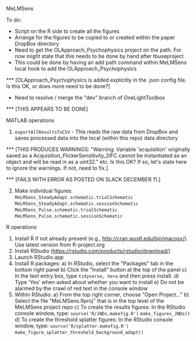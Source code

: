 MeLMSens

To do:
- Script on the R side to create all the figures
- Arrange for the figures to be copied to or created within the paper DropBox directory
- Need to get the OLApproach_Psychophysics project on the path. For now might state that this needs to be done by hand after tbuseproject
- This could be done by having an add path command within MeLMSens local hook to add the OLApproach_Psychophysics

*** [OLApproach_Psychophysics is added explicitly in the .json config file.  Is this OK, or does more need to be done?]

- Need to resolve / merge the "dev" branch of OneLightToolbox

*** [THIS APPEARS TO BE DONE]

MATLAB operations
1) `exportAllResultsToCSV` - This reads the raw data from DropBox and saves processed data into the local (within this repo) data directory

*** [THIS PRODUCES WARNINGS: "Warning: Variable 'acquisition' originally saved as a Acquisition_FlickerSensitivity_2IFC cannot be instantiated as an object and will be read in as a uint32." etc. Is this OK?  If so, let's state here to ignore the warnings.  If not, need to fix.]

*** [FAILS WITH ERROR AS POSTED ON SLACK DECEMBER 11.]

2) Make individual figures:
	`MeLMSens_SteadyAdapt.schematic.trialSchematic`
	`MeLMSens_SteadyAdapt.schematic.sessionSchematic`
	`MeLMSens_Pulse.schematic.trialSchematic`
	`MeLMSens_Pulse.schematic.sessionSchematic`


R operations
1) Install R if not already present (e.g., http://cran.wustl.edu/bin/macosx/). Use latest version from R-project.org
2) Install RStudio (https://rstudio.com/products/rstudio/download/)
3) Launch RStudio.app
4) Install R packages:
	a) In RStudio, select the "Packages" tab in the bottom right panel
	b) Click the "Install" button at the top of the panel
	c) In the text entry box, type `tidyverse, here` and then press install.
        d) Type 'Yes' when asked about whether you want to install
	e) Do not be alarmed by the crawl of red text in the console window
5) Within RStudio:
	a) From the top right corner, choose "Open Project..."
	b) Select the file "MeLMSens.Rproj" that is in the top level of the MeLMSens project repo
	c) To create the results figures: In the RStudio console window, type:
		`source('R/JNDs.makefig.R')`
		`make_figures_JNDs()`
	d) To create the threshold splatter figures: In the RStudio console window, type:
		`source('R/splatter.makefig.R')`
		`make_figure_splatter_threshold_background_adapt()`



